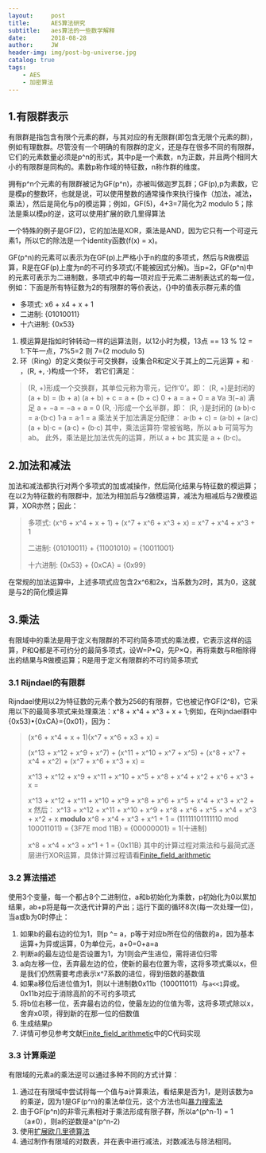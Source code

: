 ```yaml
---
layout:     post
title:      AES算法研究
subtitle:   aes算法的一些数学解释
date:       2018-08-28
author:     JW
header-img: img/post-bg-universe.jpg
catalog: true
tags:
    - AES
    - 加密算法
---
```


## 1.有限群表示
有限群是指包含有限个元素的群，与其对应的有无限群(即包含无限个元素的群)，例如有理数群。尽管没有一个明确的有限群的定义，还是存在很多不同的有限群，它们的元素数量必须是p^n的形式，其中p是一个素数，n为正数，并且两个相同大小的有限群是同构的。素数p称作域的特征数，n称作群的维度。

拥有p^n个元素的有限群被记为GF(p^n)，亦被叫做迦罗瓦群；GF(p),p为素数，它是模p的整数环，也就是说，可以使用整数的通常操作来执行操作（加法，减法，乘法），然后是简化与p的模运算；例如，GF(5)，4+3=7简化为2 modulo 5；除法是乘以模p的逆，这可以使用扩展的欧几里得算法

一个特殊的例子是GF(2)，它的加法是XOR，乘法是AND，因为它只有一个可逆元素1，所以它的除法是一个identity函数(f(x) = x)。

GF(p^n)的元素可以表示为在GF(p)上严格小于n的度的多项式，然后与R做模运算，R是在GF(p)上度为n的不可约多项式(不能被因式分解)。当p=2，GF(p^n)中的元素可表示为二进制数，多项式中的每一项对应于元素二进制表达式的每一位，例如：下面是所有特征数为2的有限群的等价表达，{}中的值表示群元素的值
* 多项式: x6 + x4 + x + 1
* 二进制: {01010011}
* 十六进制: {0x53}

1. 模运算是指如时钟转动一样的运算法则，以12小时为模，13点 == 13 % 12 = 1:下午一点，7%5=2 则 7=(2 modulo 5)
2. 环（Ring）的定义类似于可交换群，设集合R和定义于其上的二元运算 + 和 · ，(R, +, ·)构成一个环， 若它们满足：
> (R, +)形成一个交换群，其单位元称为零元，记作‘0’。即： 
> (R, +)是封闭的
> (a + b) = (b + a)
> (a + b) + c = a + (b + c)
> 0 + a = a + 0 = a
> ∀a ∃(−a) 满足 a + −a = −a + a = 0
> (R, ·)形成一个幺半群，即：
> (R, ·)是封闭的
> (a·b)·c = a·(b·c)
> 1·a = a·1 = a
> 乘法关于加法满足分配律：
> a·(b + c) = (a·b) + (a·c)
> (a + b)·c = (a·c) + (b·c)
> 其中，乘法运算符·常被省略，所以 a·b 可简写为 ab。 
> 此外，乘法是比加法优先的运算，所以 a + bc 其实是 a + (b·c)。

## 2.加法和减法
加法和减法都执行对两个多项式的加或减操作，然后简化结果与特征数的模运算；在以2为特征数的有限群中，加法为相加后与2做模运算，减法为相减后与2做模运算，XOR亦然；因此：
> 多项式: (x^6 + x^4 + x + 1) + (x^7 + x^6 + x^3 + x) = x^7 + x^4 + x^3 + 1
> 
> 二进制: {01010011} + {11001010} = {10011001}
> 
> 十六进制: {0x53} + {0xCA} = {0x99}

在常规的加法运算中，上述多项式应包含2x^6和2x，当系数为2时，其为0，这就是与2的简化模运算

## 3.乘法
有限域中的乘法是用于定义有限群的不可约简多项式的乘法模，它表示这样的运算，P和Q都是不可约分的最简多项式，设W=P•Q，先P×Q，再将乘数与R相除得出的结果与R做模运算；R是用于定义有限群的不可约简多项式
### 3.1 Rijndael的有限群
Rijndael使用以2为特征数的元素个数为256的有限群，它也被记作GF(2^8)，它采用以下的最简多项式来处理乘法：x^8 + x^4 + x^3 + x + 1;例如，在Rijndael群中{0x53}•{0xCA}={0x01}，因为：
> (x^6 + x^4 + x + 1)(x^7 + x^6 + x3 + x) = 
> 
> (x^13 + x^12 + x^9 + x^7) + (x^11 + x^10 + x^7 + x^5) + 
> (x^8 + x^7 + x^4 + x^2) + (x^7 + x^6 + x^3 + x) = 
> 
> x^13 + x^12 + x^9 + x^11 + x^10 + x^5 + x^8 + 
> x^4 + x^2 + x^6 + x^3 + x = 
> 
> x^13 + x^12 + x^11 + x^10 + x^9 + x^8 + x^6 + 
> x^5 + x^4 + x^3 + x^2 + x
然后：
> x^13 + x^12 + x^11 + x^10 + x^9 + x^8 + x^6 + 
> x^5 + x^4 + x^3 + x^2 + x
> **modulo** 
> x^8 + x^4 + x^3 + x^1 + 1 = 
> (11111101111110 mod 100011011) = 
> {3F7E mod 11B} = {00000001} = 1(十进制)
> 
> x^8 + x^4 + x^3 + x^1 + 1 = {0x11B}
其中的计算过程对乘法和与最简式逐层进行XOR运算，具体计算过程请看[Finite_field_arithmetic](https://en.wikipedia.org/wiki/Finite_field_arithmetic)

### 3.2 算法描述
使用3个变量，每一个都占8个二进制位，a和b初始化为乘数，p初始化为0以累加结果，ab+p将是每一次迭代计算的产出；运行下面的循环8次(每一次处理一位)，当a或b为0时停止：
1. 如果b的最右边的位为1，则p ^= a，p等于对应b所在位的倍数的a，因为基本运算+为异或运算，0为单位元，a+0=0+a=a
2. 判断a的最左边位是否设置为1，为1则会产生进位，需将进位归零
3. a向左移一位，丢弃最左边的位，使新的最右位置为零，这将多项式乘以x，但是我们仍然需要考虑表示x^7系数的进位，得到倍数的基数值
4. 如果a移位后进位值为1，则以十进制数0x11b（100011011）与`a<<1`异或。 0x11b对应于消除高阶的不可约多项式
5. 将b位右移一位，丢弃最右边的位，使最左边的位值为零，这将多项式除以x，舍弃x0项，得到新的在那一位的倍数值
6. 生成结果p
7. 详情可参见参考文献[Finite_field_arithmetic](https://en.wikipedia.org/wiki/Finite_field_arithmetic)中的C代码实现

### 3.3 计算乘逆
有限域的元素a的乘法逆可以通过多种不同的方式计算：
1. 通过在有限域中尝试将每一个值与a计算乘法，看结果是否为1，是则该数为a的乘逆，因为1是GF(p^n)的乘法单位元，这个方法也叫[暴力搜索法](https://en.wikipedia.org/wiki/Brute-force_search)
2. 由于GF(p^n)的非零元素相对于乘法形成有限子群，所以a^(p^n-1) = 1（a≠0），则a的逆数是a^(p^n-2)
3. 使用[扩展欧几里德算法](https://en.wikipedia.org/wiki/Extended_Euclidean_algorithm)
4. 通过制作有限域的对数表，并在表中进行减法，对数减法与除法相同。



